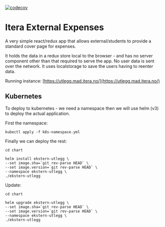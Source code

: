 [![codecov](https://codecov.io/gh/Itera/ekstern-utlegg/branch/master/graph/badge.svg)](https://codecov.io/gh/Itera/ekstern-utlegg)

# Itera External Expenses

A very simple react/redux app that allows external/students to provide a standard cover page for expenses.

It holds the data in a redux store local to the browser - and has no server component other than that required to serve the app. No user data is sent over the network. It uses localstorage to save the users having to reenter data.

Running instance: [https://utlegg.mad.itera.no/](https://utlegg.mad.itera.no/)

## Kubernetes

To deploy to kubernetes - we need a namespace then we will use helm (v3) to deploy the actual application.

First the namespace:

    kubectl apply -f k8s-namespace.yml

Finally we can deploy the rest:

    cd chart

    helm install ekstern-utlegg \
    --set image.sha=`git rev-parse HEAD` \
    --set image.version=`git rev-parse HEAD` \
    --namespace ekstern-utlegg \
    ./ekstern-utlegg

Update:

    cd chart

    helm upgrade ekstern-utlegg \
    --set image.sha=`git rev-parse HEAD` \
    --set image.version=`git rev-parse HEAD` \
    --namespace ekstern-utlegg \
    ./ekstern-utlegg
